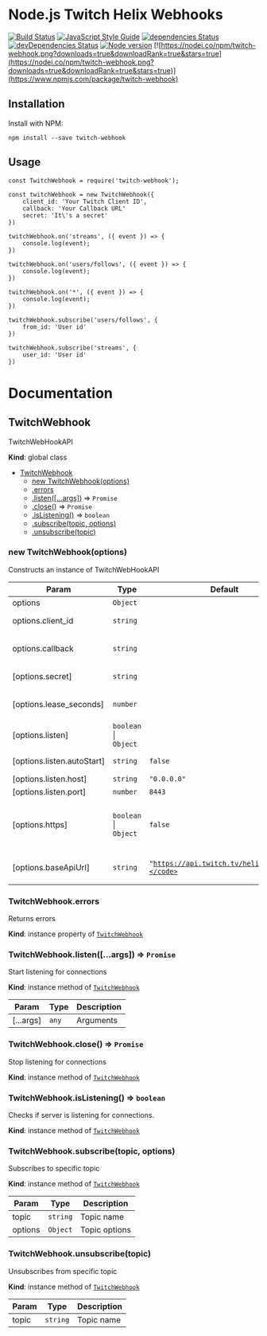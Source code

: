# Node.js Twitch Helix Webhooks

[![Build Status](https://travis-ci.org/DaniilShev/node-twitch-webhook.svg?branch=master)](https://travis-ci.org/k-egor-smirnov/node-twitch-webhook)
[![JavaScript Style Guide](https://img.shields.io/badge/code_style-standard-brightgreen.svg)](https://standardjs.com)
[![dependencies Status](https://david-dm.org/DaniilShev/node-twitch-webhook/status.svg)](https://david-dm.org/k-egor-smirnov/node-twitch-webhook)
[![devDependencies Status](https://david-dm.org/DaniilShev/node-twitch-webhook/dev-status.svg)](https://david-dm.org/k-egor-smirnov/node-twitch-webhook?type=dev)
[![Node version](https://img.shields.io/node/v/twitch-webhook.svg?style=flat)](http://nodejs.org/download/)
[![https://nodei.co/npm/twitch-webhook.png?downloads=true&downloadRank=true&stars=true](https://nodei.co/npm/twitch-webhook.png?downloads=true&downloadRank=true&stars=true)](https://www.npmjs.com/package/twitch-webhook)

## Installation

Install with NPM:

`npm install --save twitch-webhook`

## Usage

```
const TwitchWebhook = require('twitch-webhook');

const twitchWebhook = new TwitchWebhook({
    client_id: 'Your Twitch Client ID',
    callback: 'Your Callback URL'
    secret: 'It\'s a secret'
})

twitchWebhook.on('streams', ({ event }) => {
    console.log(event);
})

twitchWebhook.on('users/follows', ({ event }) => {
    console.log(event);
})

twitchWebhook.on('*', ({ event }) => {
    console.log(event);
})

twitchWebhook.subscribe('users/follows', {
    from_id: 'User id'
})

twitchWebhook.subscribe('streams', {
    user_id: 'User id'
})
```

# Documentation

<a name="TwitchWebhook"></a>

## TwitchWebhook

TwitchWebHookAPI

**Kind**: global class

* [TwitchWebhook](#TwitchWebhook)
  * [new TwitchWebhook(options)](#new_TwitchWebhook_new)
  * [.errors](#TwitchWebhook+errors)
  * [.listen([...args])](#TwitchWebhook+listen) ⇒ <code>Promise</code>
  * [.close()](#TwitchWebhook+close) ⇒ <code>Promise</code>
  * [.isListening()](#TwitchWebhook+isListening) ⇒ <code>boolean</code>
  * [.subscribe(topic, options)](#TwitchWebhook+subscribe)
  * [.unsubscribe(topic)](#TwitchWebhook+unsubscribe)

<a name="new_TwitchWebhook_new"></a>

### new TwitchWebhook(options)

Constructs an instance of TwitchWebHookAPI

| Param                      | Type                                        | Default                                                | Description                                                                                |
| -------------------------- | ------------------------------------------- | ------------------------------------------------------ | ------------------------------------------------------------------------------------------ |
| options                    | <code>Object</code>                         |                                                        | Options                                                                                    |
| options.client_id          | <code>string</code>                         |                                                        | Client ID required for Twitch API calls                                                    |
| options.callback           | <code>string</code>                         |                                                        | URL where notifications will be delivered.                                                 |
| [options.secret]           | <code>string</code>                         |                                                        | Secret used to sign notification payloads.                                                 |
| [options.lease_seconds]    | <code>number</code>                         |                                                        | Number of seconds until the subscription expires.                                          |
| [options.listen]           | <code>boolean</code> \| <code>Object</code> |                                                        | Listen options                                                                             |
| [options.listen.autoStart] | <code>string</code>                         | <code>false</code>                                     | Should automaticaly starts listening                                                       |
| [options.listen.host]      | <code>string</code>                         | <code>&quot;0.0.0.0&quot;</code>         | Host to bind to                                                                            |
| [options.listen.port]      | <code>number</code>                         | <code>8443</code>                                      | Port to bind to                                                                            |
| [options.https]            | <code>boolean</code> \| <code>Object</code> | <code>false</code>                                     | Should use https connection. If yes, these options to be passed to `https.createServer()`. |
| [options.baseApiUrl]       | <code>string</code>                         | <code>&quot;https://api.twitch.tv/helix/\&quot;"</code> | Base Twitch API URL. It needs for proxying and testing                                     |

<a name="TwitchWebhook+errors"></a>

### TwitchWebhook.errors

Returns errors

**Kind**: instance property of [<code>TwitchWebhook</code>](#TwitchWebhook)
<a name="TwitchWebhook+listen"></a>

### TwitchWebhook.listen([...args]) ⇒ <code>Promise</code>

Start listening for connections

**Kind**: instance method of [<code>TwitchWebhook</code>](#TwitchWebhook)

| Param     | Type             | Description |
| --------- | ---------------- | ----------- |
| [...args] | <code>any</code> | Arguments   |

<a name="TwitchWebhook+close"></a>

### TwitchWebhook.close() ⇒ <code>Promise</code>

Stop listening for connections

**Kind**: instance method of [<code>TwitchWebhook</code>](#TwitchWebhook)
<a name="TwitchWebhook+isListening"></a>

### TwitchWebhook.isListening() ⇒ <code>boolean</code>

Checks if server is listening for connections.

**Kind**: instance method of [<code>TwitchWebhook</code>](#TwitchWebhook)
<a name="TwitchWebhook+subscribe"></a>

### TwitchWebhook.subscribe(topic, options)

Subscribes to specific topic

**Kind**: instance method of [<code>TwitchWebhook</code>](#TwitchWebhook)

| Param   | Type                | Description   |
| ------- | ------------------- | ------------- |
| topic   | <code>string</code> | Topic name    |
| options | <code>Object</code> | Topic options |

<a name="TwitchWebhook+unsubscribe"></a>

### TwitchWebhook.unsubscribe(topic)

Unsubscribes from specific topic

**Kind**: instance method of [<code>TwitchWebhook</code>](#TwitchWebhook)

| Param | Type                | Description |
| ----- | ------------------- | ----------- |
| topic | <code>string</code> | Topic name  |
